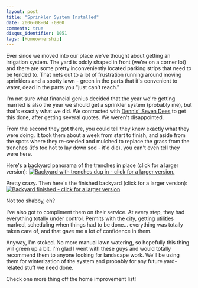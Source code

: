 ```yaml
---
layout: post
title: "Sprinkler System Installed"
date: 2006-08-04 -0800
comments: true
disqus_identifier: 1051
tags: [Homeownership]
---
```

Ever since we moved into our place we've thought about getting an
irrigation system. The yard is oddly shaped in front (we're on a corner
lot) and there are some pretty inconveniently located parking strips
that need to be tended to. That nets out to a lot of frustration running
around moving sprinklers and a spotty lawn - green in the parts that
it's convenient to water, dead in the parts you "just can't reach."
 
 I'm not sure what financial genius decided that the year we're getting
married is also the year we should get a sprinkler system (probably me),
but that's exactly what we did. We contracted with [Dennis' Seven
Dees](http://www.sevendees.com/) to get this done, after getting several
quotes. We weren't disappointed.
 
 From the second they got there, you could tell they knew exactly what
they were doing. It took them about a week from start to finish, and
aside from the spots where they re-seeded and mulched to replace the
grass from the trenches (it's too hot to lay down sod - it'd die), you
can't even tell they were here.
 
 Here's a backyard panorama of the trenches in place (click for a larger
version):
 [![Backyard with trenches dug in - click for a larger
version.](https://hyqi8g.dm2302.livefilestore.com/y2p3I8kypr_LDZYyVU9TQz1ZsdxGJ0Em-VtLmtNfPQla9fy_0DmrdaTokMurIHxk6gAY_kXzfox-Qxw7-0Nz5yr2KkZzxoUgcIt4xjWChZhp40/20060804sprinkler1_sm.jpg?psid=1)](https://hyqi8g.dm1.livefilestore.com/y2pg343TpnSxZ2noaVhntssw5RrDCLVRhVlUNqIUeORlY6KxLnqbK226vI8Vlu3fPZKl_-YkoipBMmPhzYZB9ueW9W9Nwn1RPZxIiiO4Pxyvog/20060804sprinkler1_lg.jpg?psid=1)
 
 Pretty crazy. Then here's the finished backyard (click for a larger
version):
 [![Backyard finished - click for a larger
version](https://hyqi8g.dm2302.livefilestore.com/y2pZqQQ4N2tGMvgrDqVCtCFmXs1CL8Sk9Fu0vsnE9HZ_aaZ9UCnbVzpou7hp0p2FtFnOuUcaopt3B0MHHUh0vVMw_Oyj4N8liRWfX-C5ir7-MM/20060804sprinkler2_sm.jpg?psid=1)](https://hyqi8g.dm2302.livefilestore.com/y2pffzmDw8Tnikfh0G9L3CbVmYa-LehdwFGZhDCRtyoNK2bURl8EN1v9Q_GXtOZM-uKutPFQOmkfR39eNDiqwzs3L1LP9A7ybdvhBkRVtw6c8w/20060804sprinkler2_lg.jpg?psid=1)
 
 Not too shabby, eh?
 
 I've also got to compliment them on their service. At every step, they
had everything totally under control. Permits with the city, getting
utilities marked, scheduling when things had to be done... everything
was totally taken care of, and that gave me a lot of confidence in
them.
 
 Anyway, I'm stoked. No more manual lawn watering, so hopefully this
thing will green up a bit. I'm glad I went with these guys and would
totally recommend them to anyone looking for landscape work. We'll be
using them for winterization of the system and probably for any future
yard-related stuff we need done.
 
 Check one more thing off the home improvement list!
